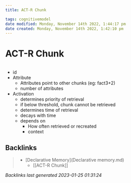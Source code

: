 ```yaml
---
title: ACT-R Chunk

tags: cognitivemodel 
date modified: Monday, November 14th 2022, 1:44:17 pm
date created: Monday, November 14th 2022, 1:42:10 pm
---
```


# ACT-R Chunk
```toc
```

- id
- Attribute
	- Attributes point to other chunks (eg: fact3+2)
	- number of attributes
- Activation
	- determines priority of retrieval
	- if below threshold, chunk cannot be retrieved
	- determines time of retrieval
	- decays with time
	- depends on
		- How often retrieved or recreated
		- context

## Backlinks

> - [Declarative Memory](Declarative memory.md)
>   - [[ACT-R Chunk]]

_Backlinks last generated 2023-01-25 01:31:24_
